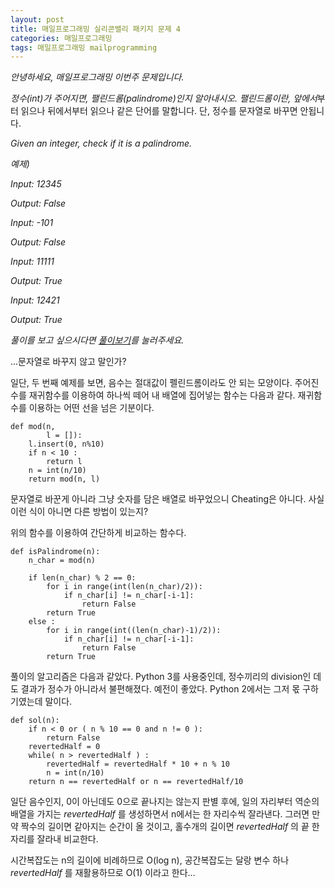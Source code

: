 ```yaml
---
layout: post
title: 매일프로그래밍 실리콘밸리 패키지 문제 4
categories: 매일프로그래밍
tags: 매일프로그래밍 mailprogramming
---
```

*안녕하세요, 매일프로그래밍 이번주 문제입니다.*

*정수(int)가 주어지면, 팰린드롬(palindrome)인지 알아내시오. 팰린드롬이란, 앞에서*부터 읽으나 뒤에서부터 읽으나 같은 단어를 말합니다. 단, 정수를 문자열로 바꾸면 안됩니다.

*Given an integer, check if it is a palindrome.*

<!--more-->

*예제)*

*Input: 12345*

*Output: False*



*Input: -101*

*Output: False*



*Input: 11111*

*Output: True*



*Input: 12421*

﻿*Output: True*


*풀이를 보고 싶으시다면 [풀이보기](http://url6080.mailprogramming.com/wf/click?upn=5YNwhcR4-2FFhQA54IFFE-2FIijGnZEwyyYieIxIap6l3O-2Bsq5nttYp-2Fb3NsRtXjeJ5rOXpMTc4Y6sTezhdVtpzLBR-2BhSPmZ7toRdQbQkyBiXvA1YzZ7Uhvu6DRfNTJguyBX0xlQW6JTuiplsLXr-2BJN04tg-2BusrFfvFFg5TVRIWtjXHXlyW-2FGyDhYQBD0IXBHi-2B6_Zgoc2ijnN3jtNTS7ITLZKrJdLqoKRo6qqLK1adFq7tf3YTDLwTZzsR8aECA63mlW-2F323i4BTiluBHrMHdhBCZM41dBT-2Fq2PoFb1cLtrxFIB-2BRQcvRnKTjacbtjTAVEBx-2Br6ziOxB64NWF-2BuQhHlrxJcPcTe4BJh8zGBo1oR1f1hM4sY4lGQdgqznrzvQviAXuLW2sdeFTq9q5zsVCmAE1-2FRZCu8msa-2FC11uFuR0c7Y39XJY3BS4-2FmxvGzDXR4881)를 눌러주세요.*



...문자열로 바꾸지 않고 말인가?

일단, 두 번째 예제를 보면, 음수는 절대값이 펠린드롬이라도 안 되는 모양이다. 주어진 수를 재귀함수를 이용하여 하나씩 떼어 내 배열에 집어넣는 함수는 다음과 같다. 재귀함수를 이용하는 어떤 선을 넘은 기분이다.

    def mod(n,
            l = []):
        l.insert(0, n%10)
        if n < 10 :
            return l
        n = int(n/10)
        return mod(n, l)

문자열로 바꾼게 아니라 그냥 숫자를 담은 배열로 바꾸었으니 Cheating은 아니다. 사실 이런 식이 아니면 다른 방법이 있는지?

위의 함수를 이용하여 간단하게 비교하는 함수다.

    def isPalindrome(n):
        n_char = mod(n)

        if len(n_char) % 2 == 0:
            for i in range(int(len(n_char)/2)):
                if n_char[i] != n_char[-i-1]:
                    return False
            return True
        else :
            for i in range(int((len(n_char)-1)/2)):
                if n_char[i] != n_char[-i-1]:
                    return False
            return True

풀이의 알고리즘은 다음과 같았다. Python 3를 사용중인데, 정수끼리의 division인 데도 결과가 정수가 아니라서 불편해졌다. 예전이 좋았다. Python 2에서는 그저 몫 구하기였는데 말이다.

    def sol(n):
        if n < 0 or ( n % 10 == 0 and n != 0 ):
            return False
        revertedHalf = 0
        while( n > revertedHalf ) :
            revertedHalf = revertedHalf * 10 + n % 10
            n = int(n/10)
        return n == revertedHalf or n == revertedHalf/10

일단 음수인지, 0이 아닌데도 0으로 끝나지는 않는지 판별 후에, 일의 자리부터 역순의 배열을 가지는 *revertedHalf* 를 생성하면서 n에서는 한 자리수씩 잘라낸다. 그러면 만약 짝수의 길이면 같아지는 순간이 올 것이고, 홀수개의 길이면 *revertedHalf* 의 끝 한 자리를 잘라내 비교한다.

시간복잡도는 n의 길이에 비례하므로 O(log n), 공간복잡도는 달랑 변수 하나 *revertedHalf* 를 재활용하므로 O(1) 이라고 한다...
